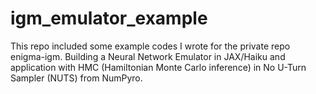 # igm_emulator_example
This repo included some example codes I wrote for the private repo enigma-igm.
Building a Neural Network Emulator in JAX/Haiku and application with HMC (Hamiltonian Monte Carlo inference) in No U-Turn Sampler (NUTS) from NumPyro.
